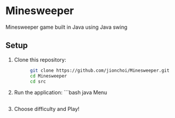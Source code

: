 # Minesweeper
Minesweeper game built in Java using Java swing

## **Setup**
1. Clone this repository:
      ```bash
            git clone https://github.com/jionchoi/Minesweeper.git
            cd Minesweeper
            cd src
      ```
2. Run the application:
          ```bash
            java Menu
      ```
4. Choose difficulty and Play!
